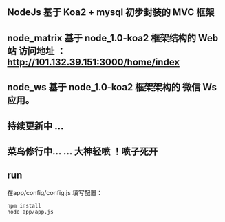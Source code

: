 ## NodeJs 基于 Koa2 + mysql 初步封装的 MVC 框架

## node_matrix 基于 node_1.0-koa2 框架结构的 Web 站 访问地址 ： http://101.132.39.151:3000/home/index
## node_ws 基于 node_1.0-koa2 框架架构的 微信 Ws 应用。

## 持续更新中 ... 
## 菜鸟修行中... ... 大神轻喷 ！喷子死开

## run
在app/config/config.js 填写配置：

```
npm install 
node app/app.js
```